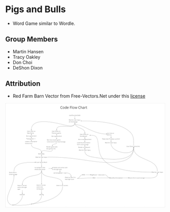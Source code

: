 # Pigs and Bulls

- Word Game similar to Wordle.

## Group Members 

- Martin Hansen
- Tracy Oakley
- Don Choi
- DeShon Dixon

## Attribution

- Red Farm Barn Vector from Free-Vectors.Net under this [license](https://creativecommons.org/licenses/by/4.0/)

![Flow Chart](img/Flow.png)
